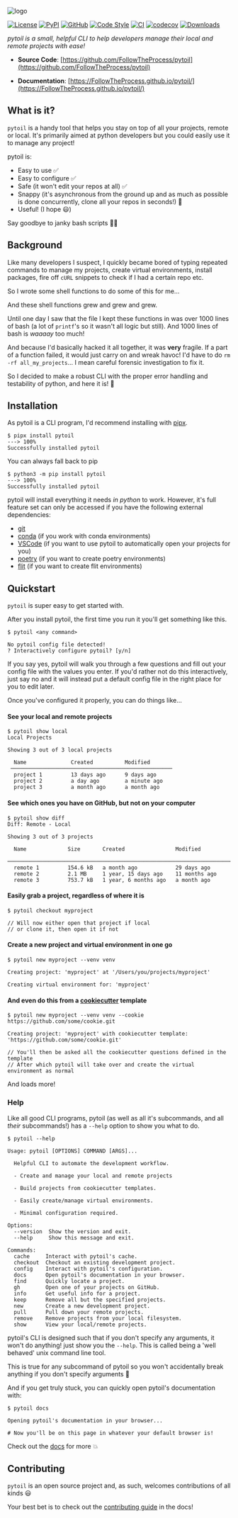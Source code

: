 ![logo](https://github.com/FollowTheProcess/pytoil/raw/main/docs/img/logo.png)

[![License](https://img.shields.io/github/license/FollowTheProcess/pytoil)](https://github.com/FollowTheProcess/pytoil)
[![PyPI](https://img.shields.io/pypi/v/pytoil.svg?logo=python)](https://pypi.python.org/pypi/pytoil)
[![GitHub](https://img.shields.io/github/v/release/FollowTheProcess/pytoil?logo=github&sort=semver)](https://github.com/FollowTheProcess/pytoil)
[![Code Style](https://img.shields.io/badge/code%20style-black-black)](https://github.com/FollowTheProcess/pytoil)
[![CI](https://github.com/FollowTheProcess/pytoil/workflows/CI/badge.svg)](https://github.com/FollowTheProcess/pytoil/actions?query=workflow%3ACI)
[![codecov](https://codecov.io/gh/FollowTheProcess/pytoil/branch/main/graph/badge.svg?token=OLMR2P3J6N)](https://codecov.io/gh/FollowTheProcess/pytoil)
[![Downloads](https://static.pepy.tech/personalized-badge/pytoil?period=month&units=international_system&left_color=grey&right_color=brightgreen&left_text=Downloads/month)](https://pepy.tech/project/pytoil)

*pytoil is a small, helpful CLI to help developers manage their local and remote projects with ease!*

* **Source Code**: [https://github.com/FollowTheProcess/pytoil](https://github.com/FollowTheProcess/pytoil)

* **Documentation**: [https://FollowTheProcess.github.io/pytoil/](https://FollowTheProcess.github.io/pytoil/)

## What is it?

`pytoil` is a handy tool that helps you stay on top of all your projects, remote or local. It's primarily aimed at python developers but you could easily use it to manage any project!

pytoil is:

* Easy to use ✅
* Easy to configure ✅
* Safe (it won't edit your repos at all) ✅
* Snappy (it's asynchronous from the ground up and as much as possible is done concurrently, clone all your repos in seconds!) 💨
* Useful! (I hope 😃)

Say goodbye to janky bash scripts 👋🏻

## Background

Like many developers I suspect, I quickly became bored of typing repeated commands to manage my projects, create virtual environments, install packages, fire off `cURL` snippets to check if I had a certain repo etc.

So I wrote some shell functions to do some of this for me...

And these shell functions grew and grew and grew.

Until one day I saw that the file I kept these functions in was over 1000 lines of bash (a lot of `printf`'s so it wasn't all logic but still). And 1000 lines of bash is *waaaay* too much!

And because I'd basically hacked it all together, it was **very** fragile. If a part of a function failed, it would just carry on and wreak havoc! I'd have to do `rm -rf all_my_projects`... I mean careful forensic investigation to fix it.

So I decided to make a robust CLI with the proper error handling and testability of python, and here it is! 🎉

## Installation

As pytoil is a CLI program, I'd recommend installing with [pipx].

```shell
$ pipx install pytoil
---> 100%
Successfully installed pytoil
```

You can always fall back to pip

```shell
$ python3 -m pip install pytoil
---> 100%
Successfully installed pytoil
```

pytoil will install everything it needs *in python* to work. However, it's full feature set can only be accessed if you have the following external dependencies:

* [git]
* [conda] (if you work with conda environments)
* [VSCode] (if you want to use pytoil to automatically open your projects for you)
* [poetry] (if you want to create poetry environments)
* [flit] (if you want to create flit environments)

## Quickstart

`pytoil` is super easy to get started with.

After you install pytoil, the first time you run it you'll get something like this.

```plain
$ pytoil <any command>

No pytoil config file detected!
? Interactively configure pytoil? [y/n]
```

If you say yes, pytoil will walk you through a few questions and fill out your config file with the values you enter. If you'd rather not do this interactively, just say no and it will instead put a default config file in the right place for you to edit later.

Once you've configured it properly, you can do things like...

#### See your local and remote projects

```plain
$ pytoil show local
Local Projects

Showing 3 out of 3 local projects

  Name              Created          Modified
 ───────────────────────────────────────────────────
  project 1         13 days ago      9 days ago
  project 2         a day ago        a minute ago
  project 3         a month ago      a month ago
```

#### See which ones you have on GitHub, but not on your computer

```plain
$ pytoil show diff
Diff: Remote - Local

Showing 3 out of 3 projects

  Name             Size       Created                Modified
 ─────────────────────────────────────────────────────────────────────────
  remote 1         154.6 kB   a month ago            29 days ago
  remote 2         2.1 MB     1 year, 15 days ago    11 months ago
  remote 3         753.7 kB   1 year, 6 months ago   a month ago
```

#### Easily grab a project, regardless of where it is

```plain
$ pytoil checkout myproject

// Will now either open that project if local
// or clone it, then open it if not
```

#### Create a new project and virtual environment in one go

```plain
$ pytoil new myproject --venv venv

Creating project: 'myproject' at '/Users/you/projects/myproject'

Creating virtual environment for: 'myproject'
```

#### And even do this from a [cookiecutter] template

```plain
$ pytoil new myproject --venv venv --cookie https://github.com/some/cookie.git

Creating project: 'myproject' with cookiecutter template: 'https://github.com/some/cookie.git'

// You'll then be asked all the cookiecutter questions defined in the template
// After which pytoil will take over and create the virtual environment as normal
```

And loads more!

### Help

Like all good CLI programs, pytoil (as well as all it's subcommands, and all *their* subcommands!) has a `--help` option to show you what to do.

```plain
$ pytoil --help

Usage: pytoil [OPTIONS] COMMAND [ARGS]...

  Helpful CLI to automate the development workflow.

  - Create and manage your local and remote projects

  - Build projects from cookiecutter templates.

  - Easily create/manage virtual environments.

  - Minimal configuration required.

Options:
  --version  Show the version and exit.
  --help     Show this message and exit.

Commands:
  cache     Interact with pytoil's cache.
  checkout  Checkout an existing development project.
  config    Interact with pytoil's configuration.
  docs      Open pytoil's documentation in your browser.
  find      Quickly locate a project.
  gh        Open one of your projects on GitHub.
  info      Get useful info for a project.
  keep      Remove all but the specified projects.
  new       Create a new development project.
  pull      Pull down your remote projects.
  remove    Remove projects from your local filesystem.
  show      View your local/remote projects.
```

pytoil's CLI is designed such that if you don't specify any arguments, it won't do anything! just show you the `--help`. This is called being a 'well behaved' unix command line tool.

This is true for any subcommand of pytoil so you won't accidentally break anything if you don't specify arguments 🎉

And if you get truly stuck, you can quickly open pytoil's documentation with:

```plain
$ pytoil docs

Opening pytoil's documentation in your browser...

# Now you'll be on this page in whatever your default browser is!
```

Check out the [docs] for more 💥

## Contributing

`pytoil` is an open source project and, as such, welcomes contributions of all kinds 😃

Your best bet is to check out the [contributing guide] in the docs!

[pipx]: https://pipxproject.github.io/pipx/
[docs]: https://FollowTheProcess.github.io/pytoil/
[FollowTheProcess/poetry_pypackage]: https://github.com/FollowTheProcess/poetry_pypackage
[wasabi]: https://github.com/ines/wasabi
[httpx]: https://www.python-httpx.org
[async-click]: https://github.com/python-trio/asyncclick
[contributing guide]: https://followtheprocess.github.io/pytoil/contributing/contributing.html
[git]: https://git-scm.com
[conda]: https://docs.conda.io/en/latest/
[VSCode]: https://code.visualstudio.com
[config]: config.md
[cookiecutter]: https://github.com/cookiecutter/cookiecutter
[poetry]: https://python-poetry.org
[flit]: https://flit.readthedocs.io
